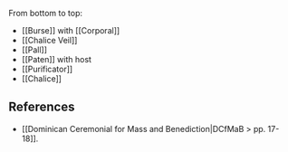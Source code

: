 From bottom to top:
- [[Burse]] with [[Corporal]]
- [[Chalice Veil]]
- [[Pall]]
- [[Paten]] with host
- [[Purificator]]
- [[Chalice]]

## References
- [[Dominican Ceremonial for Mass and Benediction|DCfMaB > pp. 17-18]].